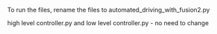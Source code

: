 To run the files, rename the files to automated_driving_with_fusion2.py


high level controller.py and low level controller.py - no need to change
